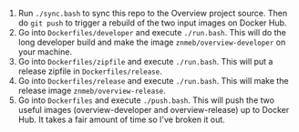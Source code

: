 1. Run `./sync.bash` to sync this repo to the Overview project source.  Then do `git push` to trigger a rebuild of the two input images on Docker Hub.
1. Go into `Dockerfiles/developer` and execute `./run.bash`. This will do the long developer build and make the image `znmeb/overview-developer` on your machine.
1. Go into `Dockerfiles/zipfile` and execute `./run.bash`. This will put a release zipfile in `Dockerfiles/release`.
1. Go into `Dockerfiles/release` and execute `./run.bash`. This will make the release image `znmeb/overview-release`.
1. Go into `Dockerfiles` and execute `./push.bash`. This will push the two useful images (overview-developer and overview-release) up to Docker Hub. It takes a fair amount of time so I've broken it out.
